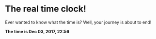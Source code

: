 # The real time clock!

Ever wanted to know what the time is? Well, your journey is about to end!

**The time is Dec 03, 2017, 22:56**